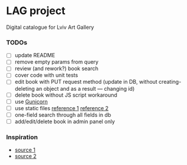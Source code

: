 # LAG project 

Digital catalogue for Lviv Art Gallery

### TODOs

- [ ] update README
- [ ] remove empty params from query
- [ ] review (and rework?) book search
- [ ] cover code with unit tests
- [ ] edit book with PUT request method 
(update in DB, without creating-deleting an object and as a result — changing id)
- [ ] delete book without JS script workaround
- [ ] use [Gunicorn](https://gunicorn.org)
- [ ] use static files
[reference 1](https://docs.djangoproject.com/en/3.2/howto/static-files/) [reference 2](https://stackoverflow.com/a/33993532/13897744) 
- [ ] one-field search through all fields in db
- [ ] add/edit/delete book in admin panel only

### Inspiration

- [source 1](https://www.librarysearch.manchester.ac.uk/discovery/search?vid=44MAN_INST:MU_NUI&mode=advanced) 
- [source 2](http://194.44.142.55/F) 
